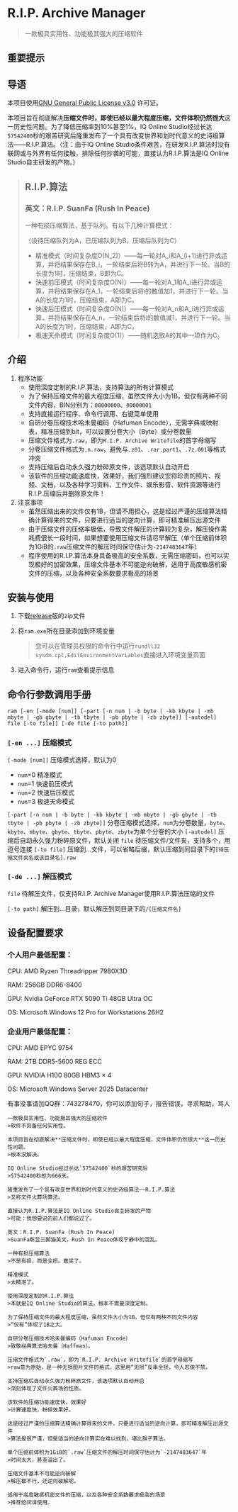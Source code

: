 ﻿# R.I.P. Archive Manager

> 一款极具实用性、功能极其强大的压缩软件

## 重要提示



## 导语

本项目使用[GNU General Public License v3.0](LICENSE) 许可证。

本项目旨在彻底解决**压缩文件时，即使已经以最大程度压缩，文件体积仍然很大**这一历史性问题。为了降低压缩率到10%甚至1%，IQ Online Studio经过长达`57542400`秒的艰苦研究后隆重发布了一个具有改变世界和划时代意义的史诗级算法——R.I.P.算法。（注：由于IQ Online Studio条件艰苦，在研发R.I.P.算法时没有联网或与外界有任何接触，排除任何抄袭的可能，直接认为R.I.P.算法是IQ Online Studio自主研发的产物。）

>## R.I.P.算法
>
>### 英文：R.I.P. SuanFa (Rush In Peace)
>
>一种有损压缩算法，基于队列。有以下几种计算模式：
>
>（设待压缩队列为A，已压缩队列为B，压缩后队列为C）
>
>- 精准模式（时间复杂度O(N_2)）——每一轮对A_i和A_(i+1)进行异或运算，并将结果保存在B_i，一轮结束后将B转为A，并进行下一轮。当B的长度为1时，压缩结束，B即为C。
>- 快速前压模式（时间复杂度O(N)）——每一轮对A_1和A_i进行异或运算，并将结果保存在A_1，一轮结束后将i的数值加1，并进行下一轮。当A的长度为1时，压缩结束，A即为C。
>- 快速后压模式（时间复杂度O(N)）——每一轮对A_n和A_i进行异或运算，并将结果保存在A_n，一轮结束后将i的数值减1，并进行下一轮。当A的长度为1时，压缩结束，A即为C。
>- 极速天命模式（时间复杂度O(1)）——随机选取A的其中一项作为C。


## 介绍

1. 程序功能
   - 使用深度定制的R.I.P.算法，支持算法的所有计算模式
   - 为了保持压缩文件的最大程度压缩，虽然文件大小为1B，但仅有两种不同文件内容，BIN分别为：`00000000`、`00000001`
   - 支持直接运行程序、命令行调用、右键菜单使用
   - 自研分卷压缩技术哈未曼编码（Hafuman Encode），无需字典或映射表，精准压缩到bit，可以设置分卷大小（Byte）或分卷数量
   - 压缩文件格式为`.raw`，即为`R.I.P. Archive Writefile`的首字母缩写
   - 分卷压缩文件格式为`.n.raw`，避免与`.z01`、`.rar.part1`、`.7z.001`等格式冲突
   - 支持压缩后自动永久强力粉碎原文件，该选项默认自动开启
   - 该软件的压缩功能速度快，效果好，我们强烈建议您将珍贵的照片、视频、文档，以及各种学习资料、工作文件、娱乐影音、软件资源等进行R.I.P.压缩后并删除原文件！
2. 注意事项
   - 虽然压缩出来的文件仅有1B，但请不用担心，这是经过严谨的压缩算法精确计算得来的文件，只要进行适当的逆向计算，即可精准解压出源文件
   - 由于压缩文件的压缩率极低，导致文件解压的计算较为复杂，解压操作需耗费很长一段时间，如果想要使用压缩文件请尽早解压（单个压缩前体积为1GiB的`.raw`压缩文件的解压时间保守估计为`-2147483647`年）
   - 程序使用的R.I.P.算法本身具备极高的安全系数，无需压缩密码，也可以实现极好的加密效果，压缩文件基本不可能逆向破解，适用于高度敏感机密文件的压缩，以及各种安全系数要求极高的场景

## 安装与使用

1. 下载[release](https://github.com/iqonli/RAM/releases)版的zip文件

1. 将`ram.exe`所在目录添加到环境变量

   >您可以在管理员权限的命令行中运行`rundll32 sysdm.cpl,EditEnvironmentVariables`直接进入环境变量页面
1. 进入命令行，运行`ram`查看提示信息

## 命令行参数调用手册

`ram [-en [-mode [num]] [-part [-n num | -b byte | -kb kbyte | -mb mbyte | -gb gbyte | -tb tbyte | -pb pbyte | -zb zbyte]] [-autodel] file [-to file]] [-de file [-to path]]`

### ``[-en ...]`` 压缩模式

``[-mode [num]]`` 压缩模式选择，默认为0

- `num`=0 精准模式
- `num`=1 快速前压模式
- `num`=2 快速后压模式
- `num`=3 极速天命模式

``[-part [-n num | -b byte | -kb kbyte | -mb mbyte | -gb gbyte | -tb tbyte | -pb pbyte | -zb zbyte]]`` 分卷压缩模式选择，`num`为分卷数量，``byte``、``kbyte``、``mbyte``、``gbyte``、``tbyte``、``pbyte``、``zbyte``为单个分卷的大小
`[-autodel]` 压缩后自动永久强力粉碎原文件，默认关闭
`file` 待压缩文件/文件夹，支持多个，用逗号连接
``[-to file]`` 压缩到…文件，可以省略后缀，默认压缩到同目录下的``[待压缩文件夹名或该目录名].raw``

### ``[-de ...]`` 解压模式

``file`` 待解压文件，仅支持R.I.P. Archive Manager使用R.I.P.算法压缩的文件

``[-to path]`` 解压到…目录，默认解压到同目录下的``/[压缩文件名]``



## 设备配置要求

### 个人用户最低配置：

CPU: AMD Ryzen Threadripper 7980X3D

RAM: 256GB DDR6-8400

GPU: Nvidia GeForce RTX 5090 Ti 48GB Ultra OC

OS: Microsoft Windows 12 Pro for Workstations 26H2

### 企业用户最低配置：

CPU: AMD EPYC 9754

RAM: 2TB DDR5-5600 REG ECC

GPU: NVIDIA H100 80GB HBM3 × 4

OS: Microsoft Windows Server 2025 Datacenter

有事没事请加QQ群：743278470，你可以添加句子，报告错误，寻求帮助，骂人



```笑点解析
一款极具实用性、功能极其强大的压缩软件
>软件不具备任何实用性。

本项目旨在彻底解决**压缩文件时，即使已经以最大程度压缩，文件体积仍然很大**这一历史性问题。
>根本没解决。

IQ Online Studio经过长达`57542400`秒的艰苦研究后
>57542400秒即为666天。

隆重发布了一个具有改变世界和划时代意义的史诗级算法——R.I.P.算法
>又称文件火葬场算法。

直接认为R.I.P.算法是IQ Online Studio自主研发的产物
>可能：我想要说的前人们都说过了。

英文：R.I.P. SuanFa (Rush In Peace)
>SuanFa彰显三脚猫英文，Rush In Peace体现宁静中的混乱。

一种有损压缩算法
>不是有损，而是全损。嘉奖了。

精准模式
>太精准了。

使用深度定制的R.I.P.算法
>本就是IQ Online Studio的算法，根本不需要深度定制。

为了保持压缩文件的最大程度压缩，虽然文件大小为1B，但仅有两种不同文件内容
>“仅有”体现了1B之大。

自研分卷压缩技术哈未曼编码（Hafuman Encode）
>致敬经典算法哈夫曼（Haffman）。

压缩文件格式为`.raw`，即为`R.I.P. Archive Writefile`的首字母缩写
>raw意为原始，是一种无损图片文件的格式，这里用“无损”反串全损，令人忍俊不禁。

支持压缩后自动永久强力粉碎原文件，该选项默认自动开启
>深刻体现了文件火葬场的性质。

该软件的压缩功能速度快，效果好
>计算速度快，粉碎效果好。

这是经过严谨的压缩算法精确计算得来的文件，只要进行适当的逆向计算，即可精准解压出源文件
>算法是很严谨，但是适当的逆向计算实在难以找到，堪比猴子算法。

单个压缩前体积为1GiB的`.raw`压缩文件的解压时间保守估计为`-2147483647`年
>时间太大，甚至溢出了。

压缩文件基本不可能逆向破解
>解压都不行，还逆向破解呢。

适用于高度敏感机密文件的压缩，以及各种安全系数要求极高的场景
>推荐给间谍使用。
```



